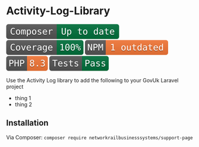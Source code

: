 # Activity-Log-Library

![Composer status](.github/composer.svg)
![Coverage status](.github/coverage.svg)
![NPM status](.github/npm.svg)
![PHP version](.github/php.svg)
![Tests status](.github/tests.svg)

Use the Activity Log library to add the following to your GovUk Laravel project

* thing 1
* thing 2



## Installation
Via Composer: `composer require networkrailbusinesssystems/support-page`
